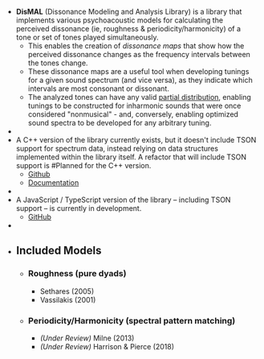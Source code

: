 - **DisMAL** (Dissonance Modeling and Analysis Library) is a library that implements various psychoacoustic models for calculating the perceived dissonance (ie, roughness & periodicity/harmonicity) of a tone or set of tones played simultaneously.
	- This enables the creation of *dissonance maps* that show how the perceived dissonance changes as the frequency intervals between the tones change.
	- These dissonance maps are a useful tool when developing tunings for a given sound spectrum (and vice versa), as they indicate which intervals are most consonant or dissonant.
	- The analyzed tones can have any valid [partial distribution](((629bee65-cf76-4a03-a0e9-4862024c7d4e))), enabling tunings to be constructed for inharmonic sounds that were once considered "nonmusical" - and, conversely, enabling optimized sound spectra to be developed for any arbitrary tuning.
-
- A C++ version of the library currently exists, but it doesn't include TSON support for spectrum data, instead relying on data structures implemented within the library itself. A refactor that will include TSON support is #Planned for the C++ version.
	- [Github](https://github.com/spectral-discord/DisMAL)
	- [Documentation](https://spectraldiscord.com/dismal/)
-
- A JavaScript / TypeScript version of the library – including TSON support – is currently in development.
	- [GitHub](https://github.com/spectral-discord/DisMAL.js)
-
- ## Included Models
	- ### Roughness (pure dyads)
		- Sethares (2005)
		- Vassilakis (2001)
	- ### Periodicity/Harmonicity (spectral pattern matching)
		- *(Under Review)* Milne (2013)
		- *(Under Review)* Harrison & Pierce (2018)